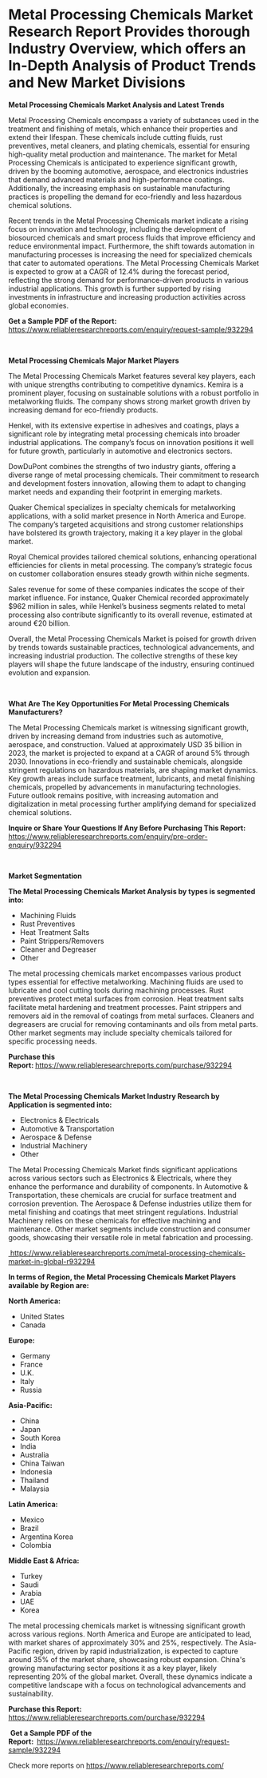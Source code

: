 <p><h1>Metal Processing Chemicals Market Research Report Provides thorough Industry Overview, which offers an In-Depth Analysis of Product Trends and New Market Divisions</h1></p><p><strong>Metal Processing Chemicals Market Analysis and Latest Trends</strong></p>
<p><p>Metal Processing Chemicals encompass a variety of substances used in the treatment and finishing of metals, which enhance their properties and extend their lifespan. These chemicals include cutting fluids, rust preventives, metal cleaners, and plating chemicals, essential for ensuring high-quality metal production and maintenance. The market for Metal Processing Chemicals is anticipated to experience significant growth, driven by the booming automotive, aerospace, and electronics industries that demand advanced materials and high-performance coatings. Additionally, the increasing emphasis on sustainable manufacturing practices is propelling the demand for eco-friendly and less hazardous chemical solutions.</p><p>Recent trends in the Metal Processing Chemicals market indicate a rising focus on innovation and technology, including the development of biosourced chemicals and smart process fluids that improve efficiency and reduce environmental impact. Furthermore, the shift towards automation in manufacturing processes is increasing the need for specialized chemicals that cater to automated operations. The Metal Processing Chemicals Market is expected to grow at a CAGR of 12.4% during the forecast period, reflecting the strong demand for performance-driven products in various industrial applications. This growth is further supported by rising investments in infrastructure and increasing production activities across global economies.</p></p>
<p><strong>Get a Sample PDF of the Report:&nbsp;</strong> <a href="https://www.reliableresearchreports.com/enquiry/request-sample/932294?utm_campaign=2186&utm_medium=2&utm_source=Github&utm_content=ia&utm_term=21032025&utm_id=metal-processing-chemicals">https://www.reliableresearchreports.com/enquiry/request-sample/932294</a></p>
<p>&nbsp;</p>
<p><strong>Metal Processing Chemicals Major Market Players</strong></p>
<p><p>The Metal Processing Chemicals Market features several key players, each with unique strengths contributing to competitive dynamics. Kemira is a prominent player, focusing on sustainable solutions with a robust portfolio in metalworking fluids. The company shows strong market growth driven by increasing demand for eco-friendly products.</p><p>Henkel, with its extensive expertise in adhesives and coatings, plays a significant role by integrating metal processing chemicals into broader industrial applications. The company’s focus on innovation positions it well for future growth, particularly in automotive and electronics sectors.</p><p>DowDuPont combines the strengths of two industry giants, offering a diverse range of metal processing chemicals. Their commitment to research and development fosters innovation, allowing them to adapt to changing market needs and expanding their footprint in emerging markets.</p><p>Quaker Chemical specializes in specialty chemicals for metalworking applications, with a solid market presence in North America and Europe. The company’s targeted acquisitions and strong customer relationships have bolstered its growth trajectory, making it a key player in the global market.</p><p>Royal Chemical provides tailored chemical solutions, enhancing operational efficiencies for clients in metal processing. The company’s strategic focus on customer collaboration ensures steady growth within niche segments.</p><p>Sales revenue for some of these companies indicates the scope of their market influence. For instance, Quaker Chemical recorded approximately $962 million in sales, while Henkel’s business segments related to metal processing also contribute significantly to its overall revenue, estimated at around €20 billion.</p><p>Overall, the Metal Processing Chemicals Market is poised for growth driven by trends towards sustainable practices, technological advancements, and increasing industrial production. The collective strengths of these key players will shape the future landscape of the industry, ensuring continued evolution and expansion.</p></p>
<p>&nbsp;</p>
<p><strong>What Are The Key Opportunities For Metal Processing Chemicals Manufacturers?</strong></p>
<p><p>The Metal Processing Chemicals market is witnessing significant growth, driven by increasing demand from industries such as automotive, aerospace, and construction. Valued at approximately USD 35 billion in 2023, the market is projected to expand at a CAGR of around 5% through 2030. Innovations in eco-friendly and sustainable chemicals, alongside stringent regulations on hazardous materials, are shaping market dynamics. Key growth areas include surface treatment, lubricants, and metal finishing chemicals, propelled by advancements in manufacturing technologies. Future outlook remains positive, with increasing automation and digitalization in metal processing further amplifying demand for specialized chemical solutions.</p></p>
<p><strong>Inquire or Share Your Questions If Any Before Purchasing This Report:</strong> <a href="https://www.reliableresearchreports.com/enquiry/pre-order-enquiry/932294?utm_campaign=2186&utm_medium=2&utm_source=Github&utm_content=ia&utm_term=21032025&utm_id=metal-processing-chemicals">https://www.reliableresearchreports.com/enquiry/pre-order-enquiry/932294</a></p>
<p>&nbsp;</p>
<p><strong>Market Segmentation</strong></p>
<p><strong>The Metal Processing Chemicals Market Analysis by types is segmented into:</strong></p>
<p><ul><li>Machining Fluids</li><li>Rust Preventives</li><li>Heat Treatment Salts</li><li>Paint Strippers/Removers</li><li>Cleaner and Degreaser</li><li>Other</li></ul></p>
<p><p>The metal processing chemicals market encompasses various product types essential for effective metalworking. Machining fluids are used to lubricate and cool cutting tools during machining processes. Rust preventives protect metal surfaces from corrosion. Heat treatment salts facilitate metal hardening and treatment processes. Paint strippers and removers aid in the removal of coatings from metal surfaces. Cleaners and degreasers are crucial for removing contaminants and oils from metal parts. Other market segments may include specialty chemicals tailored for specific processing needs.</p></p>
<p><strong>Purchase this Report:&nbsp;</strong><a href="https://www.reliableresearchreports.com/purchase/932294?utm_campaign=2186&utm_medium=2&utm_source=Github&utm_content=ia&utm_term=21032025&utm_id=metal-processing-chemicals">https://www.reliableresearchreports.com/purchase/932294</a></p>
<p>&nbsp;</p>
<p><strong>The Metal Processing Chemicals Market Industry Research by Application is segmented into:</strong></p>
<p><ul><li>Electronics & Electricals</li><li>Automotive & Transportation</li><li>Aerospace & Defense</li><li>Industrial Machinery</li><li>Other</li></ul></p>
<p><p>The Metal Processing Chemicals Market finds significant applications across various sectors such as Electronics & Electricals, where they enhance the performance and durability of components. In Automotive & Transportation, these chemicals are crucial for surface treatment and corrosion prevention. The Aerospace & Defense industries utilize them for metal finishing and coatings that meet stringent regulations. Industrial Machinery relies on these chemicals for effective machining and maintenance. Other market segments include construction and consumer goods, showcasing their versatile role in metal fabrication and processing.</p></p>
<p><a href="https://www.reliableresearchreports.com/metal-processing-chemicals-market-in-global-r932294?utm_campaign=2186&utm_medium=2&utm_source=Github&utm_content=ia&utm_term=21032025&utm_id=metal-processing-chemicals">&nbsp;https://www.reliableresearchreports.com/metal-processing-chemicals-market-in-global-r932294</a></p>
<p><strong>In terms of Region, the Metal Processing Chemicals Market Players available by Region are:</strong></p>
<p>
    <p> <strong> North America: </strong>
        <ul>
            <li>United States</li>
            <li>Canada</li>
        </ul>
        </p> 
    <p> <strong> Europe: </strong>
        <ul>
            <li>Germany</li>
            <li>France</li>
            <li>U.K.</li>
            <li>Italy</li>
            <li>Russia</li>
        </ul>
        </p> 
    <p> <strong> Asia-Pacific: </strong>
        <ul>
            <li>China</li>
            <li>Japan</li>
            <li>South Korea</li>
            <li>India</li>
            <li>Australia</li>
            <li>China Taiwan</li>
            <li>Indonesia</li>
            <li>Thailand</li>
            <li>Malaysia</li>
        </ul>
        </p> 
    <p> <strong> Latin America: </strong>
        <ul>
            <li>Mexico</li>
            <li>Brazil</li>
            <li>Argentina Korea</li>
            <li>Colombia</li>
        </ul>
        </p> 
    <p> <strong> Middle East & Africa: </strong>
        <ul>
            <li>Turkey</li>
            <li>Saudi</li>
            <li>Arabia</li>
            <li>UAE</li>
            <li>Korea</li>
        </ul>
    </p>
    </p>
<p><p>The metal processing chemicals market is witnessing significant growth across various regions. North America and Europe are anticipated to lead, with market shares of approximately 30% and 25%, respectively. The Asia-Pacific region, driven by rapid industrialization, is expected to capture around 35% of the market share, showcasing robust expansion. China's growing manufacturing sector positions it as a key player, likely representing 20% of the global market. Overall, these dynamics indicate a competitive landscape with a focus on technological advancements and sustainability.</p></p>
<p><strong>Purchase this Report: </strong><a href="https://www.reliableresearchreports.com/purchase/932294?utm_campaign=2186&utm_medium=2&utm_source=Github&utm_content=ia&utm_term=21032025&utm_id=metal-processing-chemicals">https://www.reliableresearchreports.com/purchase/932294</a></p>
<p>&nbsp;<strong>Get a Sample PDF of the Report:&nbsp;&nbsp;</strong><a href="https://www.reliableresearchreports.com/enquiry/request-sample/932294?utm_campaign=2186&utm_medium=2&utm_source=Github&utm_content=ia&utm_term=21032025&utm_id=metal-processing-chemicals">https://www.reliableresearchreports.com/enquiry/request-sample/932294</a></p>
<p><strong></strong></p>
<p>Check more reports on <a href="https://www.reliableresearchreports.com/?utm_campaign=2186&utm_medium=2&utm_source=Github&utm_content=ia&utm_term=21032025&utm_id=metal-processing-chemicals">https://www.reliableresearchreports.com/</a></p>